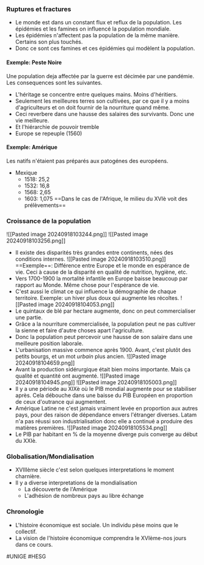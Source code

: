 ### Ruptures et fractures
- Le monde est dans un  constant flux et reflux de la population. Les épidémies et les famines on influencé la population mondiale.
- Les épidémies n'affectent pas la population de la même manière. Certains son plus touchés.
- Donc ce sont ces famines et ces épidémies qui modèlent la population.
#### Exemple: Peste Noire
Une population deja affectée par la guerre est décimée par une pandémie. Les consequences sont les suivantes.
- L'héritage se concentre entre quelques mains. Moins d'héritiers.
- Seulement les meilleures terres son cultivées, par ce que il y a moins d'agriculteurs et on doit fournir de la nourriture quand même.
- Ceci reverbere dans une hausse des salaires des survivants. Donc une vie meilleure.
- Et l'hiérarchie de pouvoir tremble
- Europe se repeuple (1560)
#### Exemple: Amérique
Les natifs n'étaient pas préparés aux patogénes des européens.
- Mexique
	- 1518: 25,2
	- 1532: 16,8
	- 1568: 2,65
	- 1603: 1,075
==Dans le cas de l'Afrique, le milieu du XVIè voit des prélèvements==

### Croissance de la population
![[Pasted image 20240918103244.png]]
![[Pasted image 20240918103256.png]]
- Il existe des disparités très grandes entre continents, nées des conditions internes.
![[Pasted image 20240918103510.png]]
==Exemple==: Différence entre Europe et le monde en espérance de vie. Ceci à cause de la disparité en qualité de nutrition, hygiène, etc.
- Vers 1700-1900 la mortalité infantile en Europe baisse beaucoup par rapport au Monde. Même chose pour l'espérance de vie.
- C'est aussi le climat ce qui influence la démographie de chaque territoire. Exemple: un hiver plus doux qui augmente les récoltes.
![[Pasted image 20240918104053.png]]
- Le quintaux de blé par hectare augmente, donc on peut commercialiser une partie.
- Grâce a la nourriture commercialisée, la population peut ne pas cultiver la sienne et faire d'autre choses apart l'agriculture.
- Donc la population peut percevoir une hausse de son salaire dans une meilleure position laborale.
- L'urbanisation massive commence après 1900. Avant, c'est plutôt des petits bourgs, et un mot *urbain* plus ancien.
 ![[Pasted image 20240918104659.png]]
- Avant la production sidérurgique était bien moins importante. Mais ça qualité et quantité ont augmenté.
![[Pasted image 20240918104945.png]]
![[Pasted image 20240918105003.png]]
- Il y a une période au XIXè où le PIB mondial augmente pour se stabiliser après. Cela débouche dans une baisse du PIB Européen en proportion de ceux d'outrance qui augmentent.
- Amérique Latine ne c'est jamais vraiment levée en proportion aux autres pays, pour des raison de dépendance envers l'étranger diverses. Latam n'a pas réussi son industrialisation donc elle a continué a produire des matières premières.
![[Pasted image 20240918105534.png]]
- Le PIB par habitant en % de la moyenne diverge puis converge au début du XXIè.
### Globalisation/Mondialisation
- XVIIIème siècle c'est selon quelques interpretations le moment charnière.
- Il y a diverse interpretations de la mondialisation
	- La découverte de l'Amérique
	- L'adhésion de nombreux pays au libre échange
### Chronologie
- L'histoire économique est sociale. Un individu pèse moins que le collectif.
- La vision de l'histoire économique comprendra le XVIème-nos jours dans ce cours.

#UNIGE 
#HESG